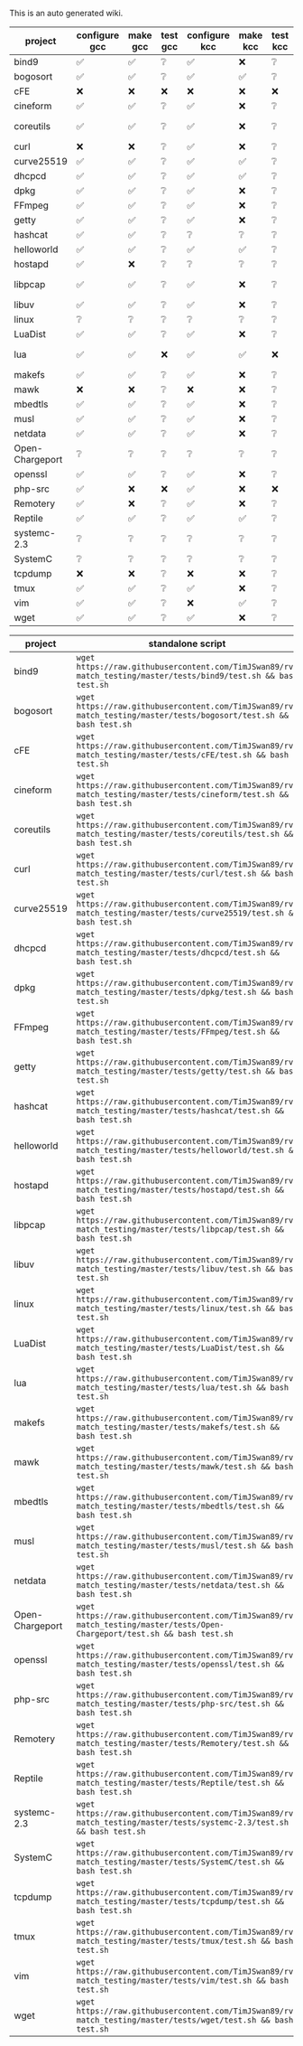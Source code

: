 This is an auto generated wiki.
  
| project | configure gcc | make gcc | test gcc | configure kcc | make kcc | test kcc | open issues | closed issues | 
| --- | --- | --- | --- | --- | --- | --- | --- | --- |
| bind9 | :white_check_mark: | :white_check_mark: | :grey_question: | :white_check_mark: | :x: | :grey_question: | [548](https://github.com/runtimeverification/rv-match/issues/548)  |  |
| bogosort | :white_check_mark: | :white_check_mark: | :grey_question: | :white_check_mark: | :white_check_mark: | :grey_question: |  | [583](https://github.com/runtimeverification/rv-match/issues/583)  |
| cFE | :x: | :x: | :x: | :x: | :x: | :x: |  | [125](https://github.com/runtimeverification/rv-match/issues/125)  |
| cineform | :white_check_mark: | :white_check_mark: | :grey_question: | :white_check_mark: | :x: | :grey_question: | [546](https://github.com/runtimeverification/rv-match/issues/546)  |  |
| coreutils | :white_check_mark: | :white_check_mark: | :grey_question: | :white_check_mark: | :x: | :grey_question: | [559](https://github.com/runtimeverification/rv-match/issues/559) [570](https://github.com/runtimeverification/rv-match/issues/570)  | [561](https://github.com/runtimeverification/rv-match/issues/561)  |
| curl | :x: | :x: | :grey_question: | :white_check_mark: | :x: | :grey_question: | [579](https://github.com/runtimeverification/rv-match/issues/579)  |  |
| curve25519 | :white_check_mark: | :white_check_mark: | :grey_question: | :white_check_mark: | :white_check_mark: | :grey_question: |  | [590](https://github.com/runtimeverification/rv-match/issues/590)  |
| dhcpcd | :white_check_mark: | :white_check_mark: | :grey_question: | :white_check_mark: | :white_check_mark: | :grey_question: | [589](https://github.com/runtimeverification/rv-match/issues/589)  |  |
| dpkg | :white_check_mark: | :white_check_mark: | :grey_question: | :white_check_mark: | :x: | :grey_question: | [613](https://github.com/runtimeverification/rv-match/issues/613)  | [594](https://github.com/runtimeverification/rv-match/issues/594)  |
| FFmpeg | :white_check_mark: | :white_check_mark: | :grey_question: | :white_check_mark: | :x: | :grey_question: |  | [541](https://github.com/runtimeverification/rv-match/issues/541)  |
| getty | :white_check_mark: | :white_check_mark: | :grey_question: | :white_check_mark: | :x: | :grey_question: | [597](https://github.com/runtimeverification/rv-match/issues/597)  |  |
| hashcat | :white_check_mark: | :white_check_mark: | :grey_question: | :grey_question: | :grey_question: | :grey_question: |  | [564](https://github.com/runtimeverification/rv-match/issues/564)  |
| helloworld | :white_check_mark: | :white_check_mark: | :grey_question: | :white_check_mark: | :white_check_mark: | :grey_question: |  |  |
| hostapd | :white_check_mark: | :x: | :grey_question: | :grey_question: | :grey_question: | :grey_question: | [587](https://github.com/runtimeverification/rv-match/issues/587)  |  |
| libpcap | :white_check_mark: | :white_check_mark: | :grey_question: | :white_check_mark: | :x: | :grey_question: | [263](https://github.com/runtimeverification/rv-match/issues/263) [293](https://github.com/runtimeverification/rv-match/issues/293)  |  |
| libuv | :white_check_mark: | :white_check_mark: | :grey_question: | :white_check_mark: | :x: | :grey_question: | [555](https://github.com/runtimeverification/rv-match/issues/555)  |  |
| linux | :grey_question: | :grey_question: | :grey_question: | :grey_question: | :grey_question: | :grey_question: |  | [10](https://github.com/runtimeverification/rv-match/issues/10)  |
| LuaDist | :white_check_mark: | :white_check_mark: | :grey_question: | :white_check_mark: | :x: | :grey_question: | [600](https://github.com/runtimeverification/rv-match/issues/600)  |  |
| lua | :white_check_mark: | :white_check_mark: | :x: | :white_check_mark: | :white_check_mark: | :x: | [601](https://github.com/runtimeverification/rv-match/issues/601) [600](https://github.com/runtimeverification/rv-match/issues/600)  |  |
| makefs | :white_check_mark: | :white_check_mark: | :grey_question: | :white_check_mark: | :x: | :grey_question: | [586](https://github.com/runtimeverification/rv-match/issues/586)  |  |
| mawk | :x: | :x: | :grey_question: | :x: | :x: | :grey_question: | [588](https://github.com/runtimeverification/rv-match/issues/588)  |  |
| mbedtls | :white_check_mark: | :white_check_mark: | :grey_question: | :white_check_mark: | :x: | :grey_question: | [558](https://github.com/runtimeverification/rv-match/issues/558)  | [550](https://github.com/runtimeverification/rv-match/issues/550)  |
| musl | :white_check_mark: | :white_check_mark: | :grey_question: | :white_check_mark: | :x: | :grey_question: | [596](https://github.com/runtimeverification/rv-match/issues/596)  |  |
| netdata | :white_check_mark: | :white_check_mark: | :grey_question: | :white_check_mark: | :x: | :grey_question: | [544](https://github.com/runtimeverification/rv-match/issues/544)  |  |
| Open-Chargeport | :grey_question: | :grey_question: | :grey_question: | :grey_question: | :grey_question: | :grey_question: |  |  |
| openssl | :white_check_mark: | :white_check_mark: | :grey_question: | :white_check_mark: | :x: | :grey_question: | [547](https://github.com/runtimeverification/rv-match/issues/547)  |  |
| php-src | :white_check_mark: | :x: | :x: | :white_check_mark: | :x: | :x: |  |  |
| Remotery | :white_check_mark: | :x: | :grey_question: | :white_check_mark: | :x: | :grey_question: | [571](https://github.com/runtimeverification/rv-match/issues/571)  |  |
| Reptile | :white_check_mark: | :white_check_mark: | :grey_question: | :white_check_mark: | :white_check_mark: | :grey_question: |  | [572](https://github.com/runtimeverification/rv-match/issues/572)  |
| systemc-2.3 | :grey_question: | :grey_question: | :grey_question: | :grey_question: | :grey_question: | :grey_question: |  |  |
| SystemC | :grey_question: | :grey_question: | :grey_question: | :grey_question: | :grey_question: | :grey_question: |  |  |
| tcpdump | :x: | :x: | :grey_question: | :x: | :x: | :grey_question: | [293](https://github.com/runtimeverification/rv-match/issues/293)  |  |
| tmux | :white_check_mark: | :white_check_mark: | :grey_question: | :white_check_mark: | :x: | :grey_question: | [574](https://github.com/runtimeverification/rv-match/issues/574)  | [552](https://github.com/runtimeverification/rv-match/issues/552)  |
| vim | :white_check_mark: | :white_check_mark: | :grey_question: | :x: | :white_check_mark: | :grey_question: | [585](https://github.com/runtimeverification/rv-match/issues/585)  |  |
| wget | :white_check_mark: | :white_check_mark: | :grey_question: | :white_check_mark: | :x: | :grey_question: | [580](https://github.com/runtimeverification/rv-match/issues/580)  |  |
  
| project | standalone script |  
| --- | --- |  
| bind9 | `wget https://raw.githubusercontent.com/TimJSwan89/rv-match_testing/master/tests/bind9/test.sh && bash test.sh` |
| bogosort | `wget https://raw.githubusercontent.com/TimJSwan89/rv-match_testing/master/tests/bogosort/test.sh && bash test.sh` |
| cFE | `wget https://raw.githubusercontent.com/TimJSwan89/rv-match_testing/master/tests/cFE/test.sh && bash test.sh` |
| cineform | `wget https://raw.githubusercontent.com/TimJSwan89/rv-match_testing/master/tests/cineform/test.sh && bash test.sh` |
| coreutils | `wget https://raw.githubusercontent.com/TimJSwan89/rv-match_testing/master/tests/coreutils/test.sh && bash test.sh` |
| curl | `wget https://raw.githubusercontent.com/TimJSwan89/rv-match_testing/master/tests/curl/test.sh && bash test.sh` |
| curve25519 | `wget https://raw.githubusercontent.com/TimJSwan89/rv-match_testing/master/tests/curve25519/test.sh && bash test.sh` |
| dhcpcd | `wget https://raw.githubusercontent.com/TimJSwan89/rv-match_testing/master/tests/dhcpcd/test.sh && bash test.sh` |
| dpkg | `wget https://raw.githubusercontent.com/TimJSwan89/rv-match_testing/master/tests/dpkg/test.sh && bash test.sh` |
| FFmpeg | `wget https://raw.githubusercontent.com/TimJSwan89/rv-match_testing/master/tests/FFmpeg/test.sh && bash test.sh` |
| getty | `wget https://raw.githubusercontent.com/TimJSwan89/rv-match_testing/master/tests/getty/test.sh && bash test.sh` |
| hashcat | `wget https://raw.githubusercontent.com/TimJSwan89/rv-match_testing/master/tests/hashcat/test.sh && bash test.sh` |
| helloworld | `wget https://raw.githubusercontent.com/TimJSwan89/rv-match_testing/master/tests/helloworld/test.sh && bash test.sh` |
| hostapd | `wget https://raw.githubusercontent.com/TimJSwan89/rv-match_testing/master/tests/hostapd/test.sh && bash test.sh` |
| libpcap | `wget https://raw.githubusercontent.com/TimJSwan89/rv-match_testing/master/tests/libpcap/test.sh && bash test.sh` |
| libuv | `wget https://raw.githubusercontent.com/TimJSwan89/rv-match_testing/master/tests/libuv/test.sh && bash test.sh` |
| linux | `wget https://raw.githubusercontent.com/TimJSwan89/rv-match_testing/master/tests/linux/test.sh && bash test.sh` |
| LuaDist | `wget https://raw.githubusercontent.com/TimJSwan89/rv-match_testing/master/tests/LuaDist/test.sh && bash test.sh` |
| lua | `wget https://raw.githubusercontent.com/TimJSwan89/rv-match_testing/master/tests/lua/test.sh && bash test.sh` |
| makefs | `wget https://raw.githubusercontent.com/TimJSwan89/rv-match_testing/master/tests/makefs/test.sh && bash test.sh` |
| mawk | `wget https://raw.githubusercontent.com/TimJSwan89/rv-match_testing/master/tests/mawk/test.sh && bash test.sh` |
| mbedtls | `wget https://raw.githubusercontent.com/TimJSwan89/rv-match_testing/master/tests/mbedtls/test.sh && bash test.sh` |
| musl | `wget https://raw.githubusercontent.com/TimJSwan89/rv-match_testing/master/tests/musl/test.sh && bash test.sh` |
| netdata | `wget https://raw.githubusercontent.com/TimJSwan89/rv-match_testing/master/tests/netdata/test.sh && bash test.sh` |
| Open-Chargeport | `wget https://raw.githubusercontent.com/TimJSwan89/rv-match_testing/master/tests/Open-Chargeport/test.sh && bash test.sh` |
| openssl | `wget https://raw.githubusercontent.com/TimJSwan89/rv-match_testing/master/tests/openssl/test.sh && bash test.sh` |
| php-src | `wget https://raw.githubusercontent.com/TimJSwan89/rv-match_testing/master/tests/php-src/test.sh && bash test.sh` |
| Remotery | `wget https://raw.githubusercontent.com/TimJSwan89/rv-match_testing/master/tests/Remotery/test.sh && bash test.sh` |
| Reptile | `wget https://raw.githubusercontent.com/TimJSwan89/rv-match_testing/master/tests/Reptile/test.sh && bash test.sh` |
| systemc-2.3 | `wget https://raw.githubusercontent.com/TimJSwan89/rv-match_testing/master/tests/systemc-2.3/test.sh && bash test.sh` |
| SystemC | `wget https://raw.githubusercontent.com/TimJSwan89/rv-match_testing/master/tests/SystemC/test.sh && bash test.sh` |
| tcpdump | `wget https://raw.githubusercontent.com/TimJSwan89/rv-match_testing/master/tests/tcpdump/test.sh && bash test.sh` |
| tmux | `wget https://raw.githubusercontent.com/TimJSwan89/rv-match_testing/master/tests/tmux/test.sh && bash test.sh` |
| vim | `wget https://raw.githubusercontent.com/TimJSwan89/rv-match_testing/master/tests/vim/test.sh && bash test.sh` |
| wget | `wget https://raw.githubusercontent.com/TimJSwan89/rv-match_testing/master/tests/wget/test.sh && bash test.sh` |
